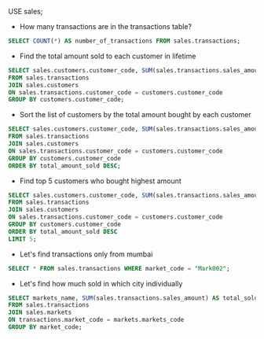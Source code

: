 USE sales;
* How many transactions are in the transactions table?
``` sql
SELECT COUNT(*) AS number_of_transactions FROM sales.transactions;
```
* Find the total amount sold to each customer in lifetime 
``` sql
SELECT sales.customers.customer_code, SUM(sales.transactions.sales_amount) AS total_amount_sold
FROM sales.transactions
JOIN sales.customers
ON sales.transactions.customer_code = customers.customer_code
GROUP BY customers.customer_code;
```
* Sort the list of customers by the total amount bought by each customer 
``` sql
SELECT sales.customers.customer_code, SUM(sales.transactions.sales_amount) AS total_amount_sold
FROM sales.transactions
JOIN sales.customers
ON sales.transactions.customer_code = customers.customer_code
GROUP BY customers.customer_code
ORDER BY total_amount_sold DESC;
```
* Find top 5 customers who bought highest amount 
``` sql
SELECT sales.customers.customer_code, SUM(sales.transactions.sales_amount) AS total_amount_sold
FROM sales.transactions
JOIN sales.customers
ON sales.transactions.customer_code = customers.customer_code
GROUP BY customers.customer_code
ORDER BY total_amount_sold DESC
LIMIT 5;
```
* Let's find transactions only from mumbai
``` sql
SELECT * FROM sales.transactions WHERE market_code = "Mark002";
```

* Let's find how much sold in which city individually 
``` sql
SELECT markets_name, SUM(sales.transactions.sales_amount) AS total_sold
FROM sales.transactions
JOIN sales.markets
ON transactions.market_code = markets.markets_code
GROUP BY market_code;
```